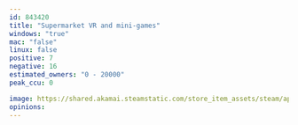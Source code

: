 ```yaml
---
id: 843420
title: "Supermarket VR and mini-games"
windows: "true"
mac: "false"
linux: false
positive: 7
negative: 16
estimated_owners: "0 - 20000"
peak_ccu: 0

image: https://shared.akamai.steamstatic.com/store_item_assets/steam/apps/843420/header.jpg?t=1599741203
opinions:
---
```

